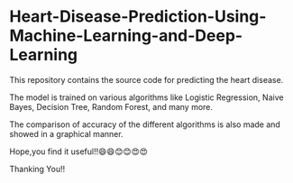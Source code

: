 # Heart-Disease-Prediction-Using-Machine-Learning-and-Deep-Learning

This repository contains the source code for predicting the heart disease.

The model is trained on various algorithms like Logistic Regression, Naive Bayes, Decision Tree, Random Forest, and many more.

The comparison of accuracy of the different algorithms is also made and showed in a graphical manner.

Hope,you find it useful!!😄😄😊😊😍😍

Thanking You!!
